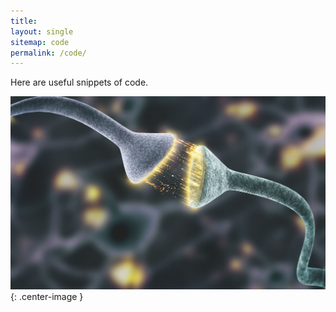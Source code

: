 ```yaml
---
title: 
layout: single
sitemap: code
permalink: /code/
---
```


Here are useful snippets of code.

![neurons](/images/firing_neurons.jpg){: .center-image }